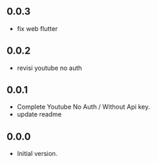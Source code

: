 ## 0.0.3

- fix web flutter

## 0.0.2

- revisi youtube no auth

## 0.0.1

- Complete Youtube No Auth / Without Api key.
- update readme 

## 0.0.0

- Initial version.
